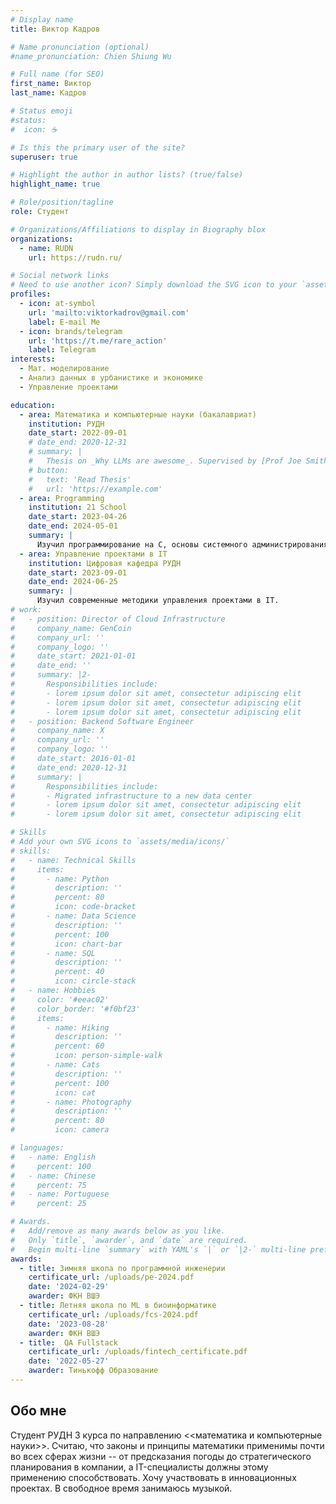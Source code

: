```yaml
---
# Display name
title: Виктор Кадров

# Name pronunciation (optional)
#name_pronunciation: Chien Shiung Wu

# Full name (for SEO)
first_name: Виктор
last_name: Кадров

# Status emoji
#status:
#  icon: ☕️

# Is this the primary user of the site?
superuser: true

# Highlight the author in author lists? (true/false)
highlight_name: true

# Role/position/tagline
role: Студент

# Organizations/Affiliations to display in Biography blox
organizations:
  - name: RUDN
    url: https://rudn.ru/

# Social network links
# Need to use another icon? Simply download the SVG icon to your `assets/media/icons/` folder.
profiles:
  - icon: at-symbol
    url: 'mailto:viktorkadrov@gmail.com'
    label: E-mail Me
  - icon: brands/telegram
    url: 'https://t.me/rare_action'
    label: Telegram
interests:
  - Мат. моделирование
  - Анализ данных в урбанистике и экономике
  - Управление проектами 

education:
  - area: Математика и компьютерные науки (бакалавриат)
    institution: РУДН
    date_start: 2022-09-01
    # date_end: 2020-12-31
    # summary: |
    #   Thesis on _Why LLMs are awesome_. Supervised by [Prof Joe Smith](https://example.com). Presented papers at 5 IEEE conferences with the contributions being published in 2 Springer journals.
    # button:
    #   text: 'Read Thesis'
    #   url: 'https://example.com'
  - area: Programming
    institution: 21 School
    date_start: 2023-04-26
    date_end: 2024-05-01
    summary: |
      Изучил программирование на С, основы системного администрирования и SQL. Участвовал в командных проектах в качестве лида.
  - area: Управление проектами в IT
    institution: Цифровая кафедра РУДН
    date_start: 2023-09-01
    date_end: 2024-06-25
    summary: |
      Изучил современные методики управления проектами в IT.
# work:
#   - position: Director of Cloud Infrastructure
#     company_name: GenCoin
#     company_url: ''
#     company_logo: ''
#     date_start: 2021-01-01
#     date_end: ''
#     summary: |2-
#       Responsibilities include:
#       - lorem ipsum dolor sit amet, consectetur adipiscing elit
#       - lorem ipsum dolor sit amet, consectetur adipiscing elit
#       - lorem ipsum dolor sit amet, consectetur adipiscing elit
#   - position: Backend Software Engineer
#     company_name: X
#     company_url: ''
#     company_logo: ''
#     date_start: 2016-01-01
#     date_end: 2020-12-31
#     summary: |
#       Responsibilities include:
#       - Migrated infrastructure to a new data center
#       - lorem ipsum dolor sit amet, consectetur adipiscing elit
#       - lorem ipsum dolor sit amet, consectetur adipiscing elit

# Skills
# Add your own SVG icons to `assets/media/icons/`
# skills:
#   - name: Technical Skills
#     items:
#       - name: Python
#         description: ''
#         percent: 80
#         icon: code-bracket
#       - name: Data Science
#         description: ''
#         percent: 100
#         icon: chart-bar
#       - name: SQL
#         description: ''
#         percent: 40
#         icon: circle-stack
#   - name: Hobbies
#     color: '#eeac02'
#     color_border: '#f0bf23'
#     items:
#       - name: Hiking
#         description: ''
#         percent: 60
#         icon: person-simple-walk
#       - name: Cats
#         description: ''
#         percent: 100
#         icon: cat
#       - name: Photography
#         description: ''
#         percent: 80
#         icon: camera

# languages:
#   - name: English
#     percent: 100
#   - name: Chinese
#     percent: 75
#   - name: Portuguese
#     percent: 25

# Awards.
#   Add/remove as many awards below as you like.
#   Only `title`, `awarder`, and `date` are required.
#   Begin multi-line `summary` with YAML's `|` or `|2-` multi-line prefix and indent 2 spaces below.
awards:
  - title: Зимняя школа по программной инженерии
    certificate_url: /uploads/pe-2024.pdf
    date: '2024-02-29'
    awarder: ФКН ВШЭ
  - title: Летняя школа по ML в биоинформатике
    certificate_url: /uploads/fcs-2024.pdf
    date: '2023-08-28'
    awarder: ФКН ВШЭ
  - title:  QA Fullstack
    certificate_url: /uploads/fintech_certificate.pdf
    date: '2022-05-27'
    awarder: Тинькофф Образование
---
```


## Обо мне

Студент РУДН 3 курса по направлению <<математика и компьютерные науки>>. Считаю, что законы и принципы математики применимы почти во всех сферах жизни -- от предсказания погоды до стратегического планирования в компании, а IT-специалисты должны этому применению способствовать. Хочу участвовать в инновационных проектах. В свободное время занимаюсь музыкой.